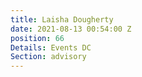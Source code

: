 ```yaml
---
title: Laisha Dougherty
date: 2021-08-13 00:54:00 Z
position: 66
Details: Events DC
Section: advisory
---
```


